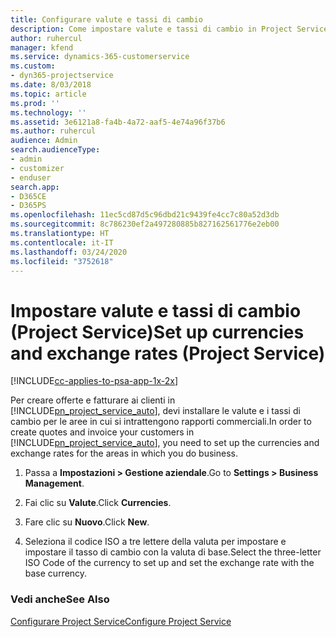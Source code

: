 ```yaml
---
title: Configurare valute e tassi di cambio
description: Come impostare valute e tassi di cambio in Project Service
author: ruhercul
manager: kfend
ms.service: dynamics-365-customerservice
ms.custom:
- dyn365-projectservice
ms.date: 8/03/2018
ms.topic: article
ms.prod: ''
ms.technology: ''
ms.assetid: 3e6121a8-fa4b-4a72-aaf5-4e74a96f37b6
ms.author: ruhercul
audience: Admin
search.audienceType:
- admin
- customizer
- enduser
search.app:
- D365CE
- D365PS
ms.openlocfilehash: 11ec5cd87d5c96dbd21c9439fe4cc7c80a52d3db
ms.sourcegitcommit: 8c786230ef2a497280885b827162561776e2eb00
ms.translationtype: HT
ms.contentlocale: it-IT
ms.lasthandoff: 03/24/2020
ms.locfileid: "3752618"
---
```

# <a name="set-up-currencies-and-exchange-rates-project-service"></a><span data-ttu-id="94366-103">Impostare valute e tassi di cambio (Project Service)</span><span class="sxs-lookup"><span data-stu-id="94366-103">Set up currencies and exchange rates (Project Service)</span></span>

[!INCLUDE[cc-applies-to-psa-app-1x-2x](../includes/cc-applies-to-psa-app-1x-2x.md)]

<span data-ttu-id="94366-104">Per creare offerte e fatturare ai clienti in [!INCLUDE[pn_project_service_auto](../includes/pn-project-service-auto.md)], devi installare le valute e i tassi di cambio per le aree in cui si intrattengono rapporti commerciali.</span><span class="sxs-lookup"><span data-stu-id="94366-104">In order to create quotes and invoice your customers in [!INCLUDE[pn_project_service_auto](../includes/pn-project-service-auto.md)], you need to set up the currencies and exchange rates for the areas in which you do business.</span></span>  
  
1.  <span data-ttu-id="94366-105">Passa a **Impostazioni > Gestione aziendale**.</span><span class="sxs-lookup"><span data-stu-id="94366-105">Go to **Settings > Business Management**.</span></span>  
  
2.  <span data-ttu-id="94366-106">Fai clic su **Valute**.</span><span class="sxs-lookup"><span data-stu-id="94366-106">Click **Currencies**.</span></span>  
  
3.  <span data-ttu-id="94366-107">Fare clic su **Nuovo**.</span><span class="sxs-lookup"><span data-stu-id="94366-107">Click **New**.</span></span>  
  
4.  <span data-ttu-id="94366-108">Seleziona il codice ISO a tre lettere della valuta per impostare e impostare il tasso di cambio con la valuta di base.</span><span class="sxs-lookup"><span data-stu-id="94366-108">Select the three-letter ISO Code of the currency to set up and set the exchange rate with the base currency.</span></span>  
  
### <a name="see-also"></a><span data-ttu-id="94366-109">Vedi anche</span><span class="sxs-lookup"><span data-stu-id="94366-109">See Also</span></span>  
 [<span data-ttu-id="94366-110">Configurare Project Service</span><span class="sxs-lookup"><span data-stu-id="94366-110">Configure Project Service</span></span>](../project-service/configure.md)
